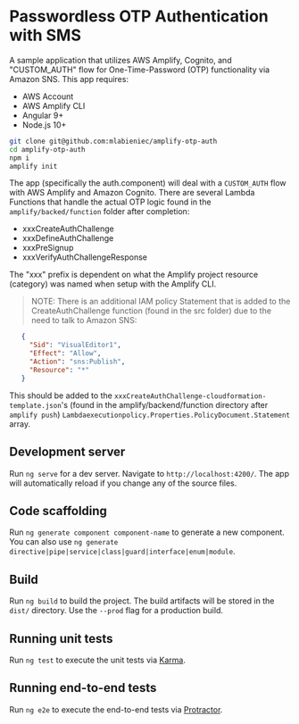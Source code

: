 # Passwordless OTP Authentication with SMS

A sample application that utilizes AWS Amplify, Cognito, and "CUSTOM_AUTH" flow for One-Time-Password (OTP) functionality via Amazon SNS. This app requires:

 - AWS Account
 - AWS Amplify CLI
 - Angular 9+
 - Node.js 10+

 ```bash
 git clone git@github.com:mlabieniec/amplify-otp-auth
 cd amplify-otp-auth
 npm i
 amplify init
 ```

The app (specifically the auth.component) will deal with a `CUSTOM_AUTH` flow with AWS Amplify and Amazon Cognito. There are several Lambda Functions that handle the actual OTP logic found in the `amplify/backed/function` folder after completion:

 - xxxCreateAuthChallenge
 - xxxDefineAuthChallenge
 - xxxPreSignup
 - xxxVerifyAuthChallengeResponse

The "xxx" prefix is dependent on what the Amplify project resource (category) was named when setup with the Amplify CLI.

> NOTE: There is an additional IAM policy Statement that is added to the CreateAuthChallenge function (found in the src folder) due to the need to talk to Amazon SNS:

```json
   {
     "Sid": "VisualEditor1",
     "Effect": "Allow",
     "Action": "sns:Publish",
     "Resource": "*"
   }
```
 
This should be added to the `xxxCreateAuthChallenge-cloudformation-template.json`'s (found in the amplify/backend/function directory after `amplify push`) `Lambdaexecutionpolicy.Properties.PolicyDocument.Statement` array.

## Development server

Run `ng serve` for a dev server. Navigate to `http://localhost:4200/`. The app will automatically reload if you change any of the source files.

## Code scaffolding

Run `ng generate component component-name` to generate a new component. You can also use `ng generate directive|pipe|service|class|guard|interface|enum|module`.

## Build

Run `ng build` to build the project. The build artifacts will be stored in the `dist/` directory. Use the `--prod` flag for a production build.

## Running unit tests

Run `ng test` to execute the unit tests via [Karma](https://karma-runner.github.io).

## Running end-to-end tests

Run `ng e2e` to execute the end-to-end tests via [Protractor](http://www.protractortest.org/).
